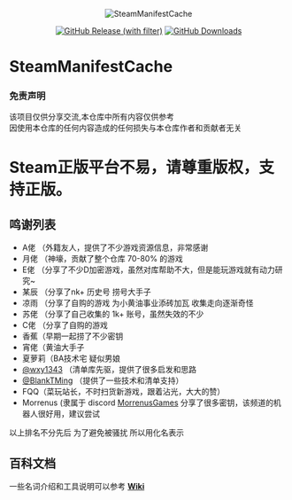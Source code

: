 <div align="center">

![SteamManifestCache](https://socialify.git.ci/pjy612/SteamManifestCache/image?description=1&font=Inter&forks=1&language=1&owner=1&pattern=Plus&stargazers=1&theme=Auto)
<!--
![GitHub Repo Size](https://img.shields.io/github/repo-size/pjy612/SteamManifestCache?style=for-the-badge)
-->

[![GitHub Release (with filter)](https://img.shields.io/github/v/release/pjy612/SteamManifestCache?style=for-the-badge)](https://github.com/pjy612/SteamManifestCache/releases/latest)
[![GitHub Downloads](https://img.shields.io/github/downloads/pjy612/SteamManifestCache/total?style=for-the-badge&color=violet)](https://github.com/pjy612/SteamManifestCache/releases)

</div>

# SteamManifestCache

### 免责声明
该项目仅供分享交流,本仓库中所有内容仅供参考  
因使用本仓库的任何内容造成的任何损失与本仓库作者和贡献者无关

# Steam正版平台不易，请尊重版权，支持正版。 

## 鸣谢列表
+ A佬 （外籍友人，提供了不少游戏资源信息，非常感谢
+ 月佬 （神壕，贡献了整个仓库 70-80% 的游戏
+ E佬  （分享了不少D加密游戏，虽然对库帮助不大，但是能玩游戏就有动力研究~
+ 某辰 （分享了nk+ 历史号 捞号大手子 
+ 凉雨 （分享了自购的游戏 为小黄油事业添砖加瓦 收集走向逐渐奇怪
+ 苏佬 （分享了自己收集的 1k+ 账号，虽然失效的不少
+ C佬  （分享了自购的游戏
+ 香蕉（早期一起捞了不少密钥
+ 宵佬（黄油大手子
+ 夏萝莉（BA技术宅 疑似男娘
+ [@wxy1343](https://github.com/wxy1343) （清单库先驱，提供了很多启发和思路
+ [@BlankTMing](https://github.com/BlankTMing) （提供了一些技术和清单支持）
+ FQQ（菜玩站长，不时扫货新游戏，跟着沾光，大大的赞）
+ Morrenus (隶属于 discord [MorrenusGames](https://discord.gg/MorrenusGames) 分享了很多密钥，该频道的机器人很好用，建议尝试
  
以上排名不分先后 为了避免被骚扰 所以用化名表示

## 百科文档
一些名词介绍和工具说明可以参考 **[Wiki](https://github.com/pjy612/SteamManifestCache/wiki)**

<!--
<div align="center">
![SteamManifestCache](https://socialify.git.ci/pjy612/SteamManifestCache/image?description=1&font=Inter&forks=1&language=1&owner=1&pattern=Plus&stargazers=1&theme=Auto)
![GitHub Repo Size](https://img.shields.io/github/repo-size/pjy612/SteamManifestCache?style=for-the-badge)
[![GitHub Release (with filter)](https://img.shields.io/github/v/release/pjy612/SteamManifestCache?style=for-the-badge)](https://github.com/pjy612/SteamManifestCache/releases/latest)
[![GitHub Downloads](https://img.shields.io/github/downloads/pjy612/SteamManifestCache/total?style=for-the-badge&color=violet)](https://github.com/pjy612/SteamManifestCache/releases)
</div>

# SteamManifestCache
Steam 清单缓存  
额外收录 游戏信息  
暂不包含 解锁密钥  
**如果感觉有用，麻烦动动小手给咱项目来个 star⭐ 吧**

# Steam正版平台不易，请尊重版权，支持正版。 

## 免责声明
本仓库中所有内容仅供参考,因使用本仓库的任何内容造成的任何损失与本仓库作者和贡献者无关。

## 百科文档
一些名词介绍和工具说明可以参考 **[Wiki](https://github.com/pjy612/SteamManifestCache/wiki)**  

## 分支 和 Tag 说明
Branch Name is AppId  
Tag Name is Manifest FileName  

## 特别说明
由于是本地任务，所以一些获取不全的游戏可能是因为锁区

## Star 趋势图
[![Stargazers over time](https://starchart.cc/pjy612/SteamManifestCache.svg)](https://starchart.cc/pjy612/SteamManifestCache)
-->
